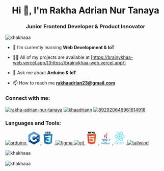 <h1 align="center">Hi 👋, I'm Rakha Adrian Nur Tanaya</h1>
<h3 align="center">Junior Frontend Developer & Product Innovator</h3>

<p align="left"> <img src="https://komarev.com/ghpvc/?username=khakhaaa&label=Profile%20views&color=0e75b6&style=flat" alt="khakhaaa" /> </p>

- 🌱 I’m currently learning **Web Development & IoT**

- 👨‍💻 All of my projects are available at [https://brainykhaa-web.vercel.app/](https://brainykhaa-web.vercel.app/)

- 💬 Ask me about **Arduino & IoT**

- 📫 How to reach me **rakhaadrian23@gmail.com**

<h3 align="left">Connect with me:</h3>
<p align="left">
<a href="https://linkedin.com/in/rakha-adrian-nur-tanaya" target="blank"><img align="center" src="https://raw.githubusercontent.com/rahuldkjain/github-profile-readme-generator/master/src/images/icons/Social/linked-in-alt.svg" alt="rakha-adrian-nur-tanaya" height="30" width="40" /></a>
<a href="https://instagram.com/khaadriann" target="blank"><img align="center" src="https://raw.githubusercontent.com/rahuldkjain/github-profile-readme-generator/master/src/images/icons/Social/instagram.svg" alt="khaadriann" height="30" width="40" /></a>
<a href="https://discord.gg/892920646961614918" target="blank"><img align="center" src="https://raw.githubusercontent.com/rahuldkjain/github-profile-readme-generator/master/src/images/icons/Social/discord.svg" alt="892920646961614918" height="30" width="40" /></a>
</p>

<h3 align="left">Languages and Tools:</h3>
<p align="left"> <a href="https://www.arduino.cc/" target="_blank" rel="noreferrer"> <img src="https://cdn.worldvectorlogo.com/logos/arduino-1.svg" alt="arduino" width="40" height="40"/> </a> <a href="https://www.w3schools.com/cpp/" target="_blank" rel="noreferrer"> <img src="https://raw.githubusercontent.com/devicons/devicon/master/icons/cplusplus/cplusplus-original.svg" alt="cplusplus" width="40" height="40"/> </a> <a href="https://www.w3schools.com/css/" target="_blank" rel="noreferrer"> <img src="https://raw.githubusercontent.com/devicons/devicon/master/icons/css3/css3-original-wordmark.svg" alt="css3" width="40" height="40"/> </a> <a href="https://www.figma.com/" target="_blank" rel="noreferrer"> <img src="https://www.vectorlogo.zone/logos/figma/figma-icon.svg" alt="figma" width="40" height="40"/> </a> <a href="https://git-scm.com/" target="_blank" rel="noreferrer"> <img src="https://www.vectorlogo.zone/logos/git-scm/git-scm-icon.svg" alt="git" width="40" height="40"/> </a> <a href="https://www.w3.org/html/" target="_blank" rel="noreferrer"> <img src="https://raw.githubusercontent.com/devicons/devicon/master/icons/html5/html5-original-wordmark.svg" alt="html5" width="40" height="40"/> </a> <a href="https://www.java.com" target="_blank" rel="noreferrer"> <img src="https://raw.githubusercontent.com/devicons/devicon/master/icons/java/java-original.svg" alt="java" width="40" height="40"/> </a> <a href="https://reactjs.org/" target="_blank" rel="noreferrer"> <img src="https://raw.githubusercontent.com/devicons/devicon/master/icons/react/react-original-wordmark.svg" alt="react" width="40" height="40"/> </a> <a href="https://tailwindcss.com/" target="_blank" rel="noreferrer"> <img src="https://www.vectorlogo.zone/logos/tailwindcss/tailwindcss-icon.svg" alt="tailwind" width="40" height="40"/> </a> </p>

<p><img align="center" src="https://github-readme-stats.vercel.app/api/top-langs?username=khakhaaa&show_icons=true&locale=en&layout=compact" alt="khakhaaa" /></p>

<p><img align="center" src="https://github-readme-streak-stats.herokuapp.com/?user=khakhaaa&" alt="khakhaaa" /></p>
